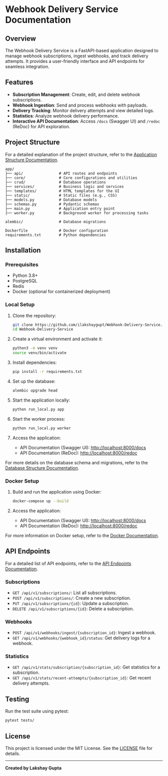 # Webhook Delivery Service Documentation

## Overview
The Webhook Delivery Service is a FastAPI-based application designed to manage webhook subscriptions, ingest webhooks, and track delivery attempts. It provides a user-friendly interface and API endpoints for seamless integration.

## Features
- **Subscription Management**: Create, edit, and delete webhook subscriptions.
- **Webhook Ingestion**: Send and process webhooks with payloads.
- **Delivery Tracking**: Monitor delivery attempts and view detailed logs.
- **Statistics**: Analyze webhook delivery performance.
- **Interactive API Documentation**: Access `/docs` (Swagger UI) and `/redoc` (ReDoc) for API exploration.

## Project Structure
For a detailed explanation of the project structure, refer to the [Application Structure Documentation](documentation/app_structure.md).

```
app/
├── api/                # API routes and endpoints
├── core/               # Core configurations and utilities
├── crud/               # Database operations
├── services/           # Business logic and services
├── templates/          # HTML templates for the UI
├── static/             # Static files (e.g., CSS)
├── models.py           # Database models
├── schemas.py          # Pydantic schemas
├── main.py             # Application entry point
├── worker.py           # Background worker for processing tasks

alembic/                # Database migrations

Dockerfile              # Docker configuration
requirements.txt        # Python dependencies
```

## Installation

### Prerequisites
- Python 3.8+
- PostgreSQL
- Redis
- Docker (optional for containerized deployment)

### Local Setup
1. Clone the repository:
   ```bash
   git clone https://github.com/ilakshaygupt/Webhook-Delivery-Service.git
   cd Webhook-Delivery-Service
   ```

2. Create a virtual environment and activate it:
   ```bash
   python3 -m venv venv
   source venv/bin/activate
   ```

3. Install dependencies:
   ```bash
   pip install -r requirements.txt
   ```

4. Set up the database:
   ```bash
   alembic upgrade head
   ```

5. Start the application locally:
   ```bash
   python run_local.py app
   ```

6. Start the worker process:
   ```bash
   python run_local.py worker
   ```

7. Access the application:
   - API Documentation (Swagger UI): [http://localhost:8000/docs](http://localhost:8000/docs)
   - API Documentation (ReDoc): [http://localhost:8000/redoc](http://localhost:8000/redoc)

For more details on the database schema and migrations, refer to the [Database Structure Documentation](documentation/database_structure.md).

### Docker Setup
1. Build and run the application using Docker:
   ```bash
   docker-compose up --build
   ```

2. Access the application:
   - API Documentation (Swagger UI): [http://localhost:8000/docs](http://localhost:8000/docs)
   - API Documentation (ReDoc): [http://localhost:8000/redoc](http://localhost:8000/redoc)

For more information on Docker setup, refer to the [Docker Documentation](documentation/docker.md).

## API Endpoints
For a detailed list of API endpoints, refer to the [API Endpoints Documentation](documentation/api_endpoints.md).

### Subscriptions
- `GET /api/v1/subscriptions/`: List all subscriptions.
- `POST /api/v1/subscriptions/`: Create a new subscription.
- `PUT /api/v1/subscriptions/{id}`: Update a subscription.
- `DELETE /api/v1/subscriptions/{id}`: Delete a subscription.

### Webhooks
- `POST /api/v1/webhooks/ingest/{subscription_id}`: Ingest a webhook.
- `GET /api/v1/webhooks/{webhook_id}/status`: Get delivery logs for a webhook.

### Statistics
- `GET /api/v1/stats/subscription/{subscription_id}`: Get statistics for a subscription.
- `GET /api/v1/stats/recent-attempts/{subscription_id}`: Get recent delivery attempts.

## Testing
Run the test suite using pytest:
```bash
pytest tests/
```

## License
This project is licensed under the MIT License. See the [LICENSE](LICENSE) file for details.

---

**Created by Lakshay Gupta**